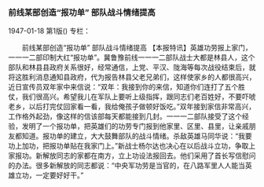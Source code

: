 ### 前线某部创造“报功单”  部队战斗情绪提高

1947-01-18
第1版()
专栏：

　　前线某部创造“报功单”
    部队战斗情绪提高
    【本报特讯】英雄功劳报上家门，一一一二部印制大红“报功单”。冀鲁豫前线一一一二部队战士大都是林县人，这个部队和林县县政府关系很好，经常通信，上党、平汉、陇海等每次战役结束后，就将这胜利消息通知县政府，代为报告林县父老兄弟们，这样使家乡的人都很高兴，近日宣传员双年家中来信说：“双年：我接到你的来信，知道你们连打了五个胜仗，我们很高兴。希望我儿在军队上要听上级指挥，跟同志们老百姓好，不要吓唬老乡，以后打完仗回家看一看，我给俺孩子做顿好饭吃。”双年接到家信非常高兴，工作格外起劲，像这样的信该部每天都能接到几封。一一一二部队接受了这个经验，发明了一个报功单，把英雄们的功劳专门报到他家里、区里、县里，让亲戚朋友都知道。报功单的建立，大大鼓舞部队的战斗情绪。杀敌英雄马同华说：“我要功上加功，把报功单贴在我家门上。”新战士杨尔达也决心在以后战斗立功，争取上家报功。新解放同志的家都在南方，立上功设法报回去。他们采用了首长写信慰问的办法。很多新解放的同志都说：“中央军功劳是当官的，在八路军里人人能当英雄立功，一定要好好干。”
